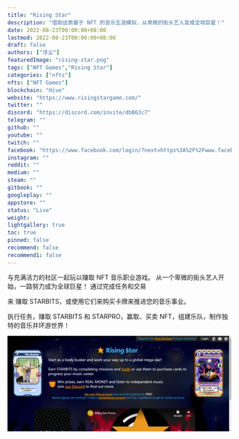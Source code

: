```yaml
---
title: "Rising Star"
description: "借助这款基于 NFT 的音乐生涯模拟，从卑微的街头艺人变成全球巨星！"
date: 2022-08-23T00:00:00+08:00
lastmod: 2022-08-23T00:00:00+08:00
draft: false
authors: ["浮尘"]
featuredImage: "rising-star.png"
tags: ["NFT Games","Rising Star"]
categories: ["nfts"]
nfts: ["NFT Games"]
blockchain: "Hive"
website: "https://www.risingstargame.com/"
twitter: ""
discord: "https://discord.com/invite/dbB6Jc7"
telegram: ""
github: ""
youtube: ""
twitch: ""
facebook: "https://www.facebook.com/login/?next=https%3A%2F%2Fwww.facebook.com%2Frisingstargame%2F"
instagram: ""
reddit: ""
medium: ""
steam: ""
gitbook: ""
googleplay: ""
appstore: ""
status: "Live"
weight: 
lightgallery: true
toc: true
pinned: false
recommend: false
recommend1: false
---
```

与充满活力的社区一起玩以赚取 NFT 音乐职业游戏。
从一个卑微的街头艺人开始，一路努力成为全球巨星！ 通过完成任务和交易

来 赚取 STARBITS，或使用它们来购买卡牌来推进您的音乐事业。

执行任务，赚取 STARBITS 和 STARPRO，赢取、买卖 NFT，组建乐队，制作独特的音乐并环游世界！



![354351354541](354351354541.png)
